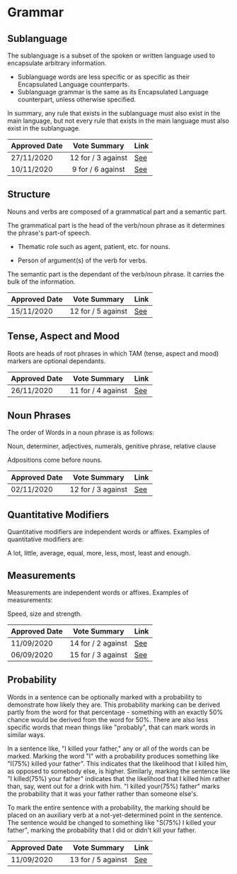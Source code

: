# Grammar

## Sublanguage

The sublanguage is a subset of the spoken or written language used to encapsulate arbitrary information.

- Sublanguage words are less specific or as specific as their Encapsulated Language counterparts.
- Sublanguage grammar is the same as its Encapsulated Language counterpart, unless otherwise specified.

In summary, any rule that exists in the sublanguage must also exist in the main language, but not every rule that exists in the main language must also exist in the sublanguage.

| Approved Date |    Vote Summary    | Link                                                                                                                    |
| ------------- | :----------------: | ----------------------------------------------------------------------------------------------------------------------- |
| 27/11/2020    | 12 for / 3 against  | [See](https://www.reddit.com/r/EncapsulatedLanguage/comments/k00th2/official_proposal_vote_to_modify_the_grammar_of/)       |
| 10/11/2020    | 9 for / 6 against  | [See](https://www.reddit.com/r/EncapsulatedLanguage/comments/jq3iih/official_proposal_vote_to_officialize_a_sub/)       |

## Structure

Nouns and verbs are composed of a grammatical part and a semantic part.

The grammatical part is the head of the verb/noun phrase as it determines the phrase's part-of speech.

- Thematic role such as agent, patient, etc. for nouns.

- Person of argument(s) of the verb for verbs.

The semantic part is the dependant of the verb/noun phrase. It carries the bulk of the information.

| Approved Date |    Vote Summary    | Link                                                                                                                    |
| ------------- | :----------------: | ----------------------------------------------------------------------------------------------------------------------- |
| 15/11/2020    | 12 for / 5 against  | [See](https://www.reddit.com/r/EncapsulatedLanguage/comments/jsukqq/official_proposal_vote_to_officialize_components/)       |

## Tense, Aspect and Mood

Roots are heads of root phrases in which TAM (tense, aspect and mood) markers are optional dependants.

| Approved Date |    Vote Summary    | Link                                                                                                                    |
| ------------- | :----------------: | ----------------------------------------------------------------------------------------------------------------------- |
| 26/11/2020    | 11 for / 4 against  | [See](https://www.reddit.com/r/EncapsulatedLanguage/comments/jykn4o/official_proposal_vote_to_establish_how_to_treat/)       |

## Noun Phrases

The order of Words in a noun phrase is as follows:

Noun, determiner, adjectives, numerals, genitive phrase, relative clause 

Adpositions come before nouns.

| Approved Date |    Vote Summary    | Link                                                                                                                    |
| ------------- | :----------------: | ----------------------------------------------------------------------------------------------------------------------- |
| 02/11/2020    | 12 for / 3 against | [See](https://www.reddit.com/r/EncapsulatedLanguage/comments/jl93z7/official_proposal_vote_to_establish_noun_phase/)    |

## Quantitative Modifiers
Quantitative modifiers are independent words or affixes. Examples of quantitative modifiers are:

A lot, little, average, equal, more, less, most, least and enough.

## Measurements
Measurements are independent words or affixes. Examples of measurements:

Speed, size and strength.

| Approved Date |    Vote Summary    | Link                                                                                                                    |
| ------------- | :----------------: | ----------------------------------------------------------------------------------------------------------------------- |
| 11/09/2020    | 14 for / 2 against | [See](https://www.reddit.com/r/EncapsulatedLanguage/comments/ip4duf/official_proposal_vote_to_modify_the_quantitative/) |
| 06/09/2020    | 15 for / 3 against | [See](https://www.reddit.com/r/EncapsulatedLanguage/comments/ilsovd/official_proposal_vote_to_officialize_the/)         |

## Probability

Words in a sentence can be optionally marked with a probability to demonstrate how likely they are. This probability marking can be derived partly from the word for that percentage - something with an exactly 50% chance would be derived from the word for 50%. There are also less specific words that mean things like "probably", that can mark words in similar ways.

In a sentence like, "I killed your father," any or all of the words can be marked. Marking the word "I" with a probability produces something like "I(75%) killed your father". This indicates that the likelihood that I killed him, as opposed to somebody else, is higher. Similarly, marking the sentence like "I killed(75%) your father" indicates that the likelihood that I killed him rather than, say, went out for a drink with him. "I killed your(75%) father" marks the probability that it was your father rather than someone else's.

To mark the entire sentence with a probability, the marking should be placed on an auxiliary verb at a not-yet-determined point in the sentence. The sentence would be changed to something like "S(75%) I killed your father", marking the probability that I did or didn't kill your father.

| Approved Date |    Vote Summary    | Link                                                                                                                    |
| ------------- | :----------------: | ----------------------------------------------------------------------------------------------------------------------- |
| 11/09/2020    | 13 for / 5 against | [See](https://www.reddit.com/r/EncapsulatedLanguage/comments/ip8hia/official_proposal_vote_to_officialize_marking_of/) |
